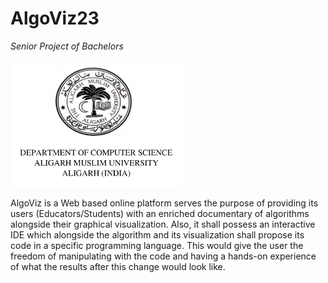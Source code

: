 # AlgoViz23
<i>Senior Project of Bachelors</i>
<br>
<br>
<img src="/images/Screenshot from 2023-10-24 19-22-12.png" height='200px' breadth='200px'>

<p>AlgoViz is a Web based online platform serves the purpose of providing its users (Educators/Students) with an enriched documentary of algorithms alongside their graphical visualization. Also, it shall possess an interactive IDE which alongside the algorithm and its visualization shall propose its code in a specific programming language. This would give the user the freedom of manipulating with the code and having a hands-on experience of what the results after this change would look like.</p>

